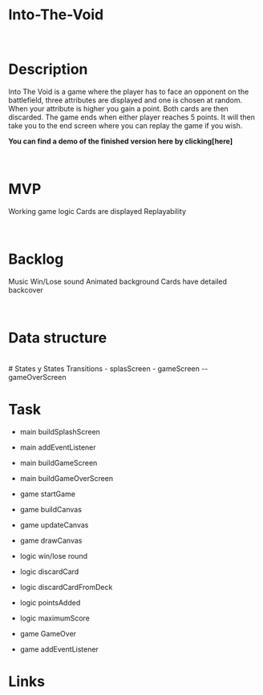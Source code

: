 # Into-The-Void

<br>

# Description
Into The Void is a game where the player has to face an opponent on the battlefield, three attributes are displayed and one is chosen at random. When your attribute is higher you gain a point. Both cards are then discarded. The game ends when either player reaches 5 points. It will then take you to the end screen where you can replay the game if you wish.

**You can find a demo of the finished version here by clicking[here]**

<br>

# MVP
Working game logic 
Cards are displayed
Replayability 

<br>

# Backlog
Music 
Win/Lose sound 
Animated background 
Cards have detailed backcover 

<br>

# Data structure 
<br>
# States y States Transitions
- splasScreen 
- gameScreen
-- gameOverScreen

<br>

# Task
- main buildSplashScreen
- main addEventListener
- main buildGameScreen
- main buildGameOverScreen

- game startGame
- game buildCanvas 
- game updateCanvas 
- game drawCanvas 

- logic win/lose round
- logic discardCard
- logic discardCardFromDeck
- logic pointsAdded
- logic maximumScore

- game GameOver
- game addEventListener 

# Links